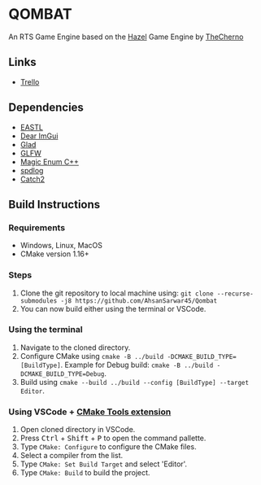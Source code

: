 # QOMBAT

An RTS Game Engine based on the [Hazel](https://github.com/TheCherno/Hazel) Game Engine by [TheCherno](https://github.com/TheCherno)

## Links

- [Trello](https://trello.com/b/7q6IzuhJ/qombat)

## Dependencies

- [EASTL](https://github.com/electronicarts/EASTL)
- [Dear ImGui](https://github.com/ocornut/imgui)
- [Glad](https://github.com/Dav1dde/glad)
- [GLFW](https://github.com/glfw/glfw)
- [Magic Enum C++](https://github.com/Neargye/magic_enum)
- [spdlog](https://github.com/gabime/spdlog)
- [Catch2](https://github.com/catchorg/Catch2)

## Build Instructions

### Requirements

- Windows, Linux, MacOS
- CMake version 1.16+

### Steps

1.  Clone the git repository to local machine using: `git clone --recurse-submodules -j8 https://github.com/AhsanSarwar45/Qombat `
2.  You can now build either using the terminal or VSCode.

<!-- ### Using terminal

1. Navigate to cloned directory.
2. Type `mkdir build` to create the build directory.
3. Navigate to the directory using `cd build`.
4. Type `cmake ..\` to configure the cmake files.


```bash
   mkdir build
   cd build
   cmake ../Qombat
   cmake --build .
```

 -->

### Using the terminal

1. Navigate to the cloned directory.
2. Configure CMake using `cmake -B ../build -DCMAKE_BUILD_TYPE=[BuildType]`. Example for Debug build: `cmake -B ../build -DCMAKE_BUILD_TYPE=Debug`.
3. Build using `cmake --build ../build --config [BuildType] --target Editor`.

### Using VSCode + [CMake Tools extension](https://marketplace.visualstudio.com/items?itemName=ms-vscode.cmake-tools)

1.  Open cloned directory in VSCode.
2.  Press <kbd>Ctrl</kbd> + <kbd>Shift</kbd> + <kbd>P</kbd> to open the command pallette.
3.  Type `CMake: Configure` to configure the CMake files.
4.  Select a compiler from the list.
5.  Type `CMake: Set Build Target` and select 'Editor'.
6.  Type `CMake: Build` to build the project.
